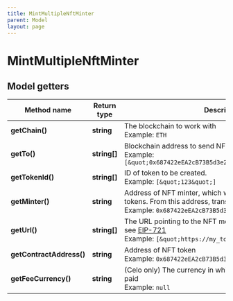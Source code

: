 ```yaml
---
title: MintMultipleNftMinter
parent: Model
layout: page
---
```


# MintMultipleNftMinter

## Model getters

Method name | Return type | Description | Notes
------------ | ------------- | ------------- | -------------
**getChain()** | **string** | The blockchain to work with <br>Example: `ETH` |
**getTo()** | **string[]** | Blockchain address to send NFT token to. <br>Example: `[&quot;0x687422eEA2cB73B5d3e242bA5456b782919AFc85&quot;]` |
**getTokenId()** | **string[]** | ID of token to be created. <br>Example: `[&quot;123&quot;]` |
**getMinter()** | **string** | Address of NFT minter, which will be used to mint the tokens. From this address, transaction fees will be deducted. <br>Example: `0x687422eEA2cB73B5d3e242bA5456b782919AFc85` |
**getUrl()** | **string[]** | The URL pointing to the NFT metadata; for more information, see <a href="https://eips.ethereum.org/EIPS/eip-721#specification" target="_blank">EIP-721</a> <br>Example: `[&quot;https://my_token_data.com&quot;]` |
**getContractAddress()** | **string** | Address of NFT token <br>Example: `0x687422eEA2cB73B5d3e242bA5456b782919AFc85` |
**getFeeCurrency()** | **string** | (Celo only) The currency in which the transaction fee will be paid <br>Example: `null` | [optional]

